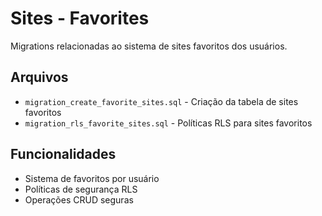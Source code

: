 # Sites - Favorites

Migrations relacionadas ao sistema de sites favoritos dos usuários.

## Arquivos

- `migration_create_favorite_sites.sql` - Criação da tabela de sites favoritos
- `migration_rls_favorite_sites.sql` - Políticas RLS para sites favoritos

## Funcionalidades

- Sistema de favoritos por usuário
- Políticas de segurança RLS
- Operações CRUD seguras
